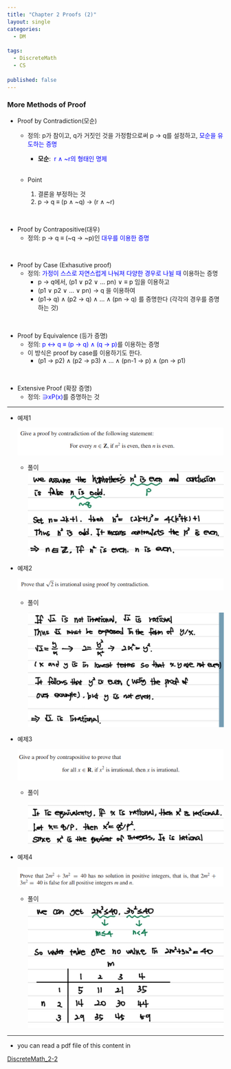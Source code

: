 ```yaml
---
title: "Chapter 2 Proofs (2)"
layout: single
categories:
  - DM

tags:
  - DiscreteMath
  - CS

published: false
---
```


### More Methods of Proof

- Proof by Contradiction(모순)

  - 정의: p가 참이고, q가 거짓인 것을 가정함으로써 p → q를 설정하고, <span style="color:blue">모순을 유도하는 증명</span>

    - **모순**: <span style = "color:blue"> r ∧ ~r의 형태인 명제</span>
    <br>

  - Point
    1. 결론을 부정하는 것
    2. p → q ≡ (p ∧ ~q) → (r ∧ ~r)

<br>

- Proof by Contrapositive(대우)
  - 정의: p → q ≡ (~q → ~p)인 <span style = "color:blue">대우를 이용한 증명</span>


<br>

- Proof by Case (Exhasutive proof)
  - 정의: <span style="color:blue">가정이 스스로 자연스럽게 나눠져 다양한 경우로 나뉠 때</span> 이용하는 증명
    - p → q에서, (p1 ∨ p2 ∨ ... pn) ∨ ≡ p 임을 이용하고
    - (p1 ∨ p2 ∨ ... ∨ pn) → q 을 이용하여
    - (p1→ q) ∧ (p2 → q) ∧ ... ∧ (pn → q) 를 증명한다 (각각의 경우를 증명하는 것)


<br>

- Proof by Equivalence (등가 증명)
  - 정의: <span style = "color:blue"> p ↔ q ≡ (p → q) ∧ (q →  p)</span>를 이용하는 증명
  - 이 방식은 proof by case를 이용하기도 한다.
    - (p1 → p2) ∧ (p2 → p3) ∧ ... ∧ (pn-1 → p) ∧ (pn → p1)

<br>

- Extensive Proof (확장 증명)
  - 정의: <span style = "color:blue">∋xP(x)</span>를 증명하는 것

---

- 예제1 
  
  ![image-20221026151809296](/assets/images/2022-10-26-DM2-2/image-20221026151809296.png)
  
  - 풀이
    ![image-20221026154409190](/assets/images/2022-10-26-DM2-2/image-20221026154409190.png)
  
- 예제2

  ![image-20221026152313993](/assets/images/2022-10-26-DM2-2/image-20221026152313993.png)

  - 풀이

    ![image-20221026154413187](/assets/images/2022-10-26-DM2-2/image-20221026154413187.png)

- 예제3

  ![image-20221026154145359](/assets/images/2022-10-26-DM2-2/image-20221026154145359.png)

  - 풀이

    ![image-20221026154418388](/assets/images/2022-10-26-DM2-2/image-20221026154418388.png)

- 예제4

  ![image-20221026154715170](/assets/images/2022-10-26-DM2-2/image-20221026154715170.png)

  - 풀이
    ![image-20221026154720780](/assets/images/2022-10-26-DM2-2/image-20221026154720780.png)

---

- you can read a pdf file of this content in 

[DiscreteMath_2-2](https://github.com/maloveforme/maloveforme.github.io/tree/master/summary/DM)


